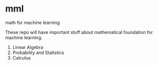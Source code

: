 # mml

math for machine learning

These repo will have important stuff about mathematical foundation for machine learning.

1. Linear Algebra
2. Probability and Statistics
3. Calculus

